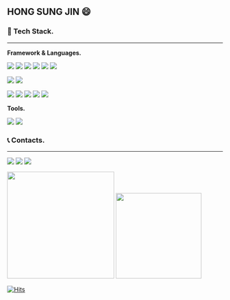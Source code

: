 ## HONG SUNG JIN 😄


### 📌 Tech Stack.
***

**Framework & Languages.**

<img
  src="https://img.shields.io/badge/Java-007396?style=flat-square&logo=Java&logoColor=white"
/>  <img
  src="https://img.shields.io/badge/Spring-6DB33F?style=flat-square&logo=Spring&logoColor=white"
/> <img
  src="https://img.shields.io/badge/Spring Boot-6DB33F?style=flat-square&logo=Spring Boot&logoColor=white"
/> <img
  src="https://img.shields.io/badge/Spring Security-6DB33F?style=flat-square&logo=Spring Security&logoColor=white"
/> <img
  src="https://img.shields.io/badge/Spring Data JPA-6DB33F?style=flat-square&logo=Spring Boot&logoColor=white"
/> <img
  src="https://img.shields.io/badge/JPA-FFFFFF?style=flat-square"
/>

<img
  src="https://img.shields.io/badge/HTML5-E34F26?style=flat-square&logo=HTML5&logoColor=white"
/> <img
  src="https://img.shields.io/badge/CSS3-1572B6?style=flat-square&logo=CSS3&logoColor=white"
/> 

<img
  src="https://img.shields.io/badge/Docker-2496ED?style=flat-square&logo=Docker&logoColor=white"
/> <img
  src="https://img.shields.io/badge/Git-F05032?style=flat-square&logo=Git&logoColor=white"
/> <img
  src="https://img.shields.io/badge/AWS-232F3E?style=flat-square&logo=Amazon AWS&logoColor=white"
/> <img
  src="https://img.shields.io/badge/Kubernetes-326CE5?style=flat-square&logo=Kubernetes&logoColor=white"
/> <img
  src="https://img.shields.io/badge/MySQL-4479A1?style=flat-square&logo=MySQL&logoColor=white"
/> 

**Tools.**

<img
  src="https://img.shields.io/badge/IntelliJ-000000?style=flat-square&logo=IntelliJ IDEA&logoColor=white"
/> <img
  src="https://img.shields.io/badge/Visual Studio Code-007ACC?style=flat-square&logo=Visual Studio Code&logoColor=white"
/> 

### 📞 Contacts.
***
<a href="https://velog.io/@sungjin0757" target="_blank"><img src="https://img.shields.io/badge/Velog-20c997?style=flat-square&logo=Vimeo&logoColor=white" /></a> <a href="mailto:sungjin0757@naver.com" ><img src="https://img.shields.io/badge/Naver-03C75A?style=flat-square&logo=Naver&logoColor=white" /></a> <a href="https://github.com/sungjin0757" targe="_blank" ><img src="https://img.shields.io/badge/Github-181717?style=flat-square&logo=Github&logoColor=white" /></a>

<img
  src="https://github-readme-stats.vercel.app/api?username=sungjin0757&show_icons=true&theme=gruvbox" width="250"
/> <a href="https://solved.ac/stte12" target="_blank"><img
  src="http://mazassumnida.wtf/api/v2/generate_badge?boj=stte12" width="200"
/> </a>


[![Hits](https://hits.seeyoufarm.com/api/count/incr/badge.svg?url=https%3A%2F%2Fgithub.com%2Fsungjin0757&count_bg=%23F5F5DC&title_bg=%23FFB6C1&icon=&icon_color=%23D9D7D7&title=hits&edge_flat=false)](https://hits.seeyoufarm.com)